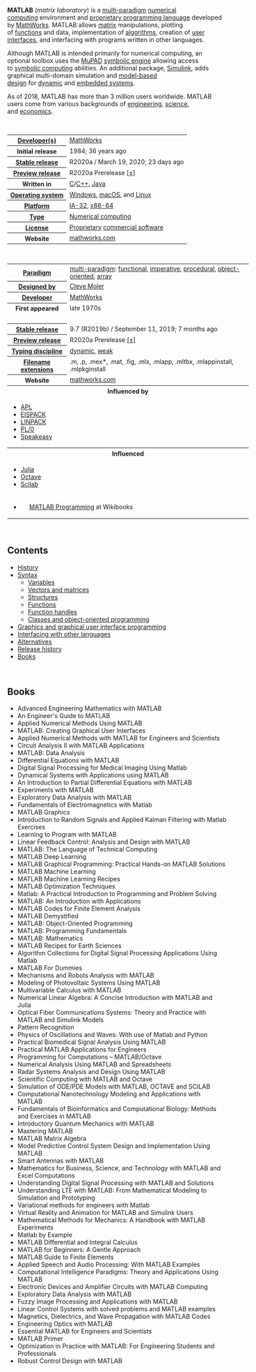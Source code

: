 <p><strong>MATLAB</strong>&nbsp;(<em>matrix laboratory</em>) is a&nbsp;<a class="mw-redirect" title="Multi-paradigm programming language" href="https://en.wikipedia.org/wiki/Multi-paradigm_programming_language">multi-paradigm</a>&nbsp;<a title="Numerical analysis" href="https://en.wikipedia.org/wiki/Numerical_analysis">numerical computing</a>&nbsp;environment and&nbsp;<a class="mw-redirect" title="" href="https://en.wikipedia.org/wiki/Proprietary_programming_language">proprietary programming language</a>&nbsp;developed by&nbsp;<a title="MathWorks" href="https://en.wikipedia.org/wiki/MathWorks">MathWorks</a>. MATLAB allows&nbsp;<a title="Matrix (mathematics)" href="https://en.wikipedia.org/wiki/Matrix_(mathematics)">matrix</a>&nbsp;manipulations, plotting of&nbsp;<a title="Function (mathematics)" href="https://en.wikipedia.org/wiki/Function_(mathematics)">functions</a>&nbsp;and data, implementation of&nbsp;<a title="Algorithm" href="https://en.wikipedia.org/wiki/Algorithm">algorithms</a>, creation of&nbsp;<a title="User interface" href="https://en.wikipedia.org/wiki/User_interface">user interfaces</a>, and interfacing with programs written in other languages.</p>
<p>Although MATLAB is intended primarily for numerical computing, an optional toolbox uses the&nbsp;<a title="MuPAD" href="https://en.wikipedia.org/wiki/MuPAD">MuPAD</a>&nbsp;<a title="Computer algebra system" href="https://en.wikipedia.org/wiki/Computer_algebra_system">symbolic engine</a>&nbsp;allowing access to&nbsp;<a class="mw-redirect" title="Symbolic computing" href="https://en.wikipedia.org/wiki/Symbolic_computing">symbolic computing</a>&nbsp;abilities. An additional package,&nbsp;<a title="Simulink" href="https://en.wikipedia.org/wiki/Simulink">Simulink</a>, adds graphical multi-domain simulation and&nbsp;<a title="Model-based design" href="https://en.wikipedia.org/wiki/Model-based_design">model-based design</a>&nbsp;for&nbsp;<a title="Dynamical system" href="https://en.wikipedia.org/wiki/Dynamical_system">dynamic</a>&nbsp;and&nbsp;<a title="Embedded system" href="https://en.wikipedia.org/wiki/Embedded_system">embedded systems</a>.</p>
<p>As of 2018, MATLAB has more than 3 million users worldwide.&nbsp;MATLAB users come from various backgrounds of&nbsp;<a title="Engineering" href="https://en.wikipedia.org/wiki/Engineering">engineering</a>,&nbsp;<a title="Science" href="https://en.wikipedia.org/wiki/Science">science</a>, and&nbsp;<a title="Economics" href="https://en.wikipedia.org/wiki/Economics">economics</a>.</p>
</br>



<table class="infobox vevent">
<tbody>
<tr>
<th scope="row"><a class="mw-redirect" title="" href="https://en.wikipedia.org/wiki/Software_developer">Developer(s)</a></th>
<td><a title="MathWorks" href="https://en.wikipedia.org/wiki/MathWorks">MathWorks</a></td>
</tr>
<tr>
<th scope="row">Initial release</th>
<td>1984<span class="noprint">; 36&nbsp;years ago</span></td>
</tr>
<tr>
<th scope="row"><a title="Software release life cycle" href="https://en.wikipedia.org/wiki/Software_release_life_cycle">Stable release</a></th>
<td>
<div>R2020a / March&nbsp;19, 2020<span class="noprint">; 23 days ago</span></div>
</td>
</tr>
<tr>
<th scope="row"><a title="Software release life cycle" href="https://en.wikipedia.org/wiki/Software_release_life_cycle">Preview release</a></th>
<td>R2020a Prerelease&nbsp;<span class="plainlinks"><a class="external text" href="https://en.wikipedia.org/w/index.php?title=Template:Latest_preview_software_release/MATLAB&amp;action=edit">[&plusmn;]</a></span></td>
</tr>
<tr>
<th scope="row">Written in</th>
<td><a title="C (programming language)" href="https://en.wikipedia.org/wiki/C_(programming_language)">C</a>/<a title="C++" href="https://en.wikipedia.org/wiki/C%2B%2B">C++</a>,&nbsp;<a title="Java (programming language)" href="https://en.wikipedia.org/wiki/Java_(programming_language)">Java</a></td>
</tr>
<tr>
<th scope="row"><a title="Operating system" href="https://en.wikipedia.org/wiki/Operating_system">Operating system</a></th>
<td><a title="Microsoft Windows" href="https://en.wikipedia.org/wiki/Microsoft_Windows">Windows</a>,&nbsp;<a title="MacOS" href="https://en.wikipedia.org/wiki/MacOS">macOS</a>, and&nbsp;<a title="Linux" href="https://en.wikipedia.org/wiki/Linux">Linux</a></td>
</tr>
<tr>
<th scope="row"><a title="Computing platform" href="https://en.wikipedia.org/wiki/Computing_platform">Platform</a></th>
<td><a title="IA-32" href="https://en.wikipedia.org/wiki/IA-32">IA-32</a>,&nbsp;<a title="X86-64" href="https://en.wikipedia.org/wiki/X86-64">x86-64</a></td>
</tr>
<tr>
<th scope="row"><a title="Software categories" href="https://en.wikipedia.org/wiki/Software_categories#Categorization_approaches">Type</a></th>
<td><a class="mw-redirect" title="List of numerical analysis software" href="https://en.wikipedia.org/wiki/List_of_numerical_analysis_software">Numerical computing</a></td>
</tr>
<tr>
<th scope="row"><a title="Software license" href="https://en.wikipedia.org/wiki/Software_license">License</a></th>
<td><a title="Proprietary software" href="https://en.wikipedia.org/wiki/Proprietary_software">Proprietary</a>&nbsp;<a title="Commercial software" href="https://en.wikipedia.org/wiki/Commercial_software">commercial software</a></td>
</tr>
<tr>
<th scope="row">Website</th>
<td><span class="url"><a class="external text" href="https://www.mathworks.com/products/matlab.html" rel="nofollow">mathworks.com</a></span></td>
</tr>
</tbody>
</table>
<p>&nbsp;</p>
<table class="infobox vevent" style="width: 555px;">
<tbody>
<tr>
<th style="width: 127px;" scope="row"><a title="" href="https://en.wikipedia.org/wiki/Programming_paradigm">Paradigm</a></th>
<td style="width: 414px;"><a class="mw-redirect" title="Multi-paradigm programming language" href="https://en.wikipedia.org/wiki/Multi-paradigm_programming_language">multi-paradigm</a>:&nbsp;<a title="Functional programming" href="https://en.wikipedia.org/wiki/Functional_programming">functional</a>,&nbsp;<a title="Imperative programming" href="https://en.wikipedia.org/wiki/Imperative_programming">imperative</a>,&nbsp;<a title="Procedural programming" href="https://en.wikipedia.org/wiki/Procedural_programming">procedural</a>,&nbsp;<a title="Object-oriented programming" href="https://en.wikipedia.org/wiki/Object-oriented_programming">object-oriented</a>,&nbsp;<a title="Array programming" href="https://en.wikipedia.org/wiki/Array_programming">array</a></td>
</tr>
<tr>
<th style="width: 127px;" scope="row"><a title="Software design" href="https://en.wikipedia.org/wiki/Software_design">Designed&nbsp;by</a></th>
<td style="width: 414px;"><a title="Cleve Moler" href="https://en.wikipedia.org/wiki/Cleve_Moler">Cleve Moler</a></td>
</tr>
<tr>
<th style="width: 127px;" scope="row"><a class="mw-redirect" title="Software developer" href="https://en.wikipedia.org/wiki/Software_developer">Developer</a></th>
<td class="organiser" style="width: 414px;"><a title="MathWorks" href="https://en.wikipedia.org/wiki/MathWorks">MathWorks</a></td>
</tr>
<tr>
<th style="width: 127px;" scope="row">First&nbsp;appeared</th>
<td style="width: 414px;">late 1970s</td>
</tr>
<tr>
<td style="width: 541px;" colspan="2">&nbsp;</td>
</tr>
<tr>
<th style="width: 127px;" scope="row"><a title="Software release life cycle" href="https://en.wikipedia.org/wiki/Software_release_life_cycle">Stable release</a></th>
<td style="width: 414px;">
<div>9.7 (R2019b) / September&nbsp;11, 2019<span class="noprint">; 7 months ago</span></div>
</td>
</tr>
<tr>
<th style="width: 127px;" scope="row"><a title="Software release life cycle" href="https://en.wikipedia.org/wiki/Software_release_life_cycle">Preview release</a></th>
<td style="width: 414px;">R2020a Prerelease&nbsp;<span class="plainlinks"><a class="external text" href="https://en.wikipedia.org/w/index.php?title=Template:Latest_preview_software_release/MATLAB&amp;action=edit">[&plusmn;]</a></span></td>
</tr>
<tr>
<th style="width: 127px;" scope="row"><a title="Type system" href="https://en.wikipedia.org/wiki/Type_system">Typing discipline</a></th>
<td style="width: 414px;"><a class="mw-redirect" title="Dynamic typing" href="https://en.wikipedia.org/wiki/Dynamic_typing">dynamic</a>,&nbsp;<a class="mw-redirect" title="Weak typing" href="https://en.wikipedia.org/wiki/Weak_typing">weak</a></td>
</tr>
<tr>
<th style="width: 127px;" scope="row"><a title="Filename extension" href="https://en.wikipedia.org/wiki/Filename_extension">Filename extensions</a></th>
<td style="width: 414px;">.m, .p, .mex*, .mat, .fig, .mlx, .mlapp, .mltbx, .mlappinstall, .mlpkginstall</td>
</tr>
<tr>
<th style="width: 127px;" scope="row">Website</th>
<td style="width: 414px;"><span class="url"><a class="external text" href="https://www.mathworks.com/products/matlab.html" rel="nofollow">mathworks.com</a></span></td>
</tr>
<tr>
<th style="width: 541px;" colspan="2">Influenced by</th>
</tr>
<tr>
<td style="width: 541px;" colspan="2">
<div class="hlist">
<ul>
<li><a title="APL (programming language)" href="https://en.wikipedia.org/wiki/APL_(programming_language)">APL</a></li>
<li><a title="EISPACK" href="https://en.wikipedia.org/wiki/EISPACK">EISPACK</a></li>
<li><a title="LINPACK" href="https://en.wikipedia.org/wiki/LINPACK">LINPACK</a></li>
<li><a title="PL/0" href="https://en.wikipedia.org/wiki/PL/0">PL/0</a></li>
<li><a title="Speakeasy (computational environment)" href="https://en.wikipedia.org/wiki/Speakeasy_(computational_environment)">Speakeasy</a></li>
</ul>
</div>
</td>
</tr>
<tr>
<th style="width: 541px;" colspan="2">Influenced</th>
</tr>
<tr>
<td style="width: 541px;" colspan="2">
<div class="hlist">
<ul>
<li><a title="Julia (programming language)" href="https://en.wikipedia.org/wiki/Julia_(programming_language)">Julia</a></li>
<li><a title="GNU Octave" href="https://en.wikipedia.org/wiki/GNU_Octave">Octave</a></li>
<li><a title="Scilab" href="https://en.wikipedia.org/wiki/Scilab">Scilab</a></li>
</ul>
</div>
</td>
</tr>
<tr>
<td class="hlist" style="width: 541px;" colspan="2">
<ul>
<li><a class="image" href="logo.png"><img class="noviewer" src="logo.png" srcset="logo.png" alt="" width="16" height="16" data-file-width="400" data-file-height="400" /></a>&nbsp;<a class="extiw" title="wikibooks:MATLAB Programming" href="https://en.wikibooks.org/wiki/MATLAB_Programming">MATLAB Programming</a>&nbsp;at Wikibooks</li>
</ul>
</td>
</tr>
</tbody>
</table>




</br>

<div class="toctitle" dir="ltr" lang="en">
<h2 id="mw-toc-heading">Contents</h2>
<label class="toctogglelabel" for="toctogglecheckbox"></label></div>
<ul>
<li class="toclevel-1 tocsection-1"><a href="#History"><span class="toctext">History</span></a></li>
<li class="toclevel-1 tocsection-2"><a href="#Syntax"><span class="toctext">Syntax</span></a>
<ul>
<li class="toclevel-2 tocsection-3"><a href="#Variables"><span class="toctext">Variables</span></a></li>
<li class="toclevel-2 tocsection-4"><a href="#Vectors_and_matrices"><span class="toctext">Vectors and matrices</span></a></li>
<li class="toclevel-2 tocsection-5"><a href="#Structures"><span class="toctext">Structures</span></a></li>
<li class="toclevel-2 tocsection-6"><a href="#Functions"><span class="toctext">Functions</span></a></li>
<li class="toclevel-2 tocsection-7"><a href="#Function_handles"><span class="toctext">Function handles</span></a></li>
<li class="toclevel-2 tocsection-8"><a href="#Classes_and_object-oriented_programming"><span class="toctext">Classes and object-oriented programming</span></a></li>
</ul>
</li>
<li class="toclevel-1 tocsection-9"><a href="#Graphics_and_graphical_user_interface_programming"><span class="toctext">Graphics and graphical user interface programming</span></a></li>
<li class="toclevel-1 tocsection-10"><a href="#Interfacing_with_other_languages"><span class="toctext">Interfacing with other languages</span></a></li>
<li class="toclevel-1 tocsection-11"><a href="#Alternatives"><span class="toctext">Alternatives</span></a></li>
<li class="toclevel-1 tocsection-12"><a href="#Release_history"><span class="toctext">Release history</span></a></li>
<li class="toclevel-1 tocsection-13"><a href="#Books"><span class="toctext">Books</span></a></li>
</ul>

</br>





<h2 id= "Books">Books </h2>




<ul>
                <li><a target="_blank" href="https://github.com/manjunath5496/MATLAB-Books/blob/master/mta(1).pdf" style="text-decoration:none;">Advanced Engineering Mathematics with MATLAB  </a></li>
                <li><a target="_blank" href="https://github.com/manjunath5496/MATLAB-Books/blob/master/mta(2).pdf" style="text-decoration:none;">An Engineer's Guide to MATLAB</a></li>
                <li><a target="_blank" href="https://github.com/manjunath5496/MATLAB-Books/blob/master/mta(3).pdf" style="text-decoration:none;">Applied Numerical Methods Using MATLAB</a></li>
                <li><a target="_blank" href="https://github.com/manjunath5496/MATLAB-Books/blob/master/mta(4).pdf" style="text-decoration:none;">MATLAB: Creating Graphical User Interfaces</a></li>
                <li><a target="_blank" href="https://github.com/manjunath5496/MATLAB-Books/blob/master/mta(5).pdf" style="text-decoration:none;">Applied Numerical Methods with MATLAB for Engineers and Scientists</a></li>
                <li><a target="_blank" href="https://github.com/manjunath5496/MATLAB-Books/blob/master/mta(6).pdf" style="text-decoration:none;">Circuit Analysis II with MATLAB Applications</a></li>
                <li><a target="_blank" href="https://github.com/manjunath5496/MATLAB-Books/blob/master/mta(7).pdf" style="text-decoration:none;">MATLAB: Data Analysis</a></li>
                <li><a target="_blank" href="https://github.com/manjunath5496/MATLAB-Books/blob/master/mta(8).pdf" style="text-decoration:none;">Differential Equations with MATLAB</a></li>
                <li><a target="_blank" href="https://github.com/manjunath5496/MATLAB-Books/blob/master/mta(9).pdf" style="text-decoration:none;">Digital Signal Processing for Medical Imaging Using Matlab</a></li>
                <li><a target="_blank" href="https://github.com/manjunath5496/MATLAB-Books/blob/master/mta(10).rar" style="text-decoration:none;">Dynamical Systems with Applications using MATLAB</a></li>
	  <li><a target="_blank" href="https://github.com/manjunath5496/MATLAB-Books/blob/master/mta(11).pdf" style="text-decoration:none;"> An Introduction to Partial Differential Equations with MATLAB </a></li>
                <li><a target="_blank" href="https://github.com/manjunath5496/MATLAB-Books/blob/master/mta(12).pdf" style="text-decoration:none;">Experiments with MATLAB</a></li>
                <li><a target="_blank" href="https://github.com/manjunath5496/MATLAB-Books/blob/master/mta(13).pdf" style="text-decoration:none;">Exploratory Data Analysis with MATLAB</a></li>
                <li><a target="_blank" href="https://github.com/manjunath5496/MATLAB-Books/blob/master/mta(14).pdf" style="text-decoration:none;">Fundamentals of Electromagnetics with Matlab</a></li>
                <li><a target="_blank" href="https://github.com/manjunath5496/MATLAB-Books/blob/master/mta(15).pdf" style="text-decoration:none;">MATLAB Graphics</a></li>
                <li><a target="_blank" href="https://github.com/manjunath5496/MATLAB-Books/blob/master/mta(16).pdf" style="text-decoration:none;">Introduction to Random Signals and Applied Kalman Filtering with Matlab Exercises</a></li>
                <li><a target="_blank" href="https://github.com/manjunath5496/MATLAB-Books/blob/master/mta(17).pdf" style="text-decoration:none;">Learning to Program with MATLAB</a></li>
                <li><a target="_blank" href="https://github.com/manjunath5496/MATLAB-Books/blob/master/mta(18).pdf" style="text-decoration:none;">Linear Feedback Control: Analysis and Design with MATLAB</a></li>
                <li><a target="_blank" href="https://github.com/manjunath5496/MATLAB-Books/blob/master/mta(19).pdf" style="text-decoration:none;">MATLAB: The Language of Technical Computing</a></li>
                <li><a target="_blank" href="https://github.com/manjunath5496/MATLAB-Books/blob/master/mta(20).pdf" style="text-decoration:none;">MATLAB Deep Learning</a></li>	
	
 <li><a target="_blank" href="https://github.com/manjunath5496/MATLAB-Books/blob/master/mta(21).pdf" style="text-decoration:none;">MATLAB Graphical Programming: Practical Hands-on MATLAB Solutions</a></li>
	
<li><a target="_blank" href="https://github.com/manjunath5496/MATLAB-Books/blob/master/mta(22).pdf" style="text-decoration:none;">MATLAB Machine Learning</a></li>
  <li><a target="_blank" href="https://github.com/manjunath5496/MATLAB-Books/blob/master/mta(23).pdf" style="text-decoration:none;">MATLAB Machine Learning Recipes</a></li>
 <li><a target="_blank" href="https://github.com/manjunath5496/MATLAB-Books/blob/master/mta(24).pdf" style="text-decoration:none;">MATLAB Optimization Techniques</a></li>	
	
 <li><a target="_blank" href="https://github.com/manjunath5496/MATLAB-Books/blob/master/mta(25).pdf" style="text-decoration:none;">Matlab: A Practical Introduction to Programming and Problem Solving</a></li>
	
	
 <li><a target="_blank" href="https://github.com/manjunath5496/MATLAB-Books/blob/master/mta(26).pdf" style="text-decoration:none;">MATLAB: An Introduction with Applications </a></li>
	
<li><a target="_blank" href="https://github.com/manjunath5496/MATLAB-Books/blob/master/mta(27).pdf" style="text-decoration:none;">MATLAB Codes for Finite Element Analysis</a></li>
  <li><a target="_blank" href="https://github.com/manjunath5496/MATLAB-Books/blob/master/mta(28).pdf" style="text-decoration:none;">MATLAB Demystified</a></li>
 <li><a target="_blank" href="https://github.com/manjunath5496/MATLAB-Books/blob/master/mta(29).pdf" style="text-decoration:none;">MATLAB: Object-Oriented Programming</a></li>	
	
 <li><a target="_blank" href="https://github.com/manjunath5496/MATLAB-Books/blob/master/mta(30).pdf" style="text-decoration:none;">MATLAB: Programming Fundamentals</a></li>
	
 <li><a target="_blank" href="https://github.com/manjunath5496/MATLAB-Books/blob/master/mta(31).pdf" style="text-decoration:none;">MATLAB: Mathematics</a></li>
	
<li><a target="_blank" href="https://github.com/manjunath5496/MATLAB-Books/blob/master/mta(32).pdf" style="text-decoration:none;">MATLAB Recipes for Earth Sciences </a></li>
	
<li><a target="_blank" href="https://github.com/manjunath5496/MATLAB-Books/blob/master/mta(33).pdf" style="text-decoration:none;">Algorithm Collections for Digital Signal Processing Applications Using Matlab</a></li>
  <li><a target="_blank" href="https://github.com/manjunath5496/MATLAB-Books/blob/master/mta(34).pdf" style="text-decoration:none;">MATLAB For Dummies</a></li>
 <li><a target="_blank" href="https://github.com/manjunath5496/MATLAB-Books/blob/master/mta(35).pdf" style="text-decoration:none;">Mechanisms and Robots Analysis with MATLAB</a></li>	
	
 <li><a target="_blank" href="https://github.com/manjunath5496/MATLAB-Books/blob/master/mta(36).pdf" style="text-decoration:none;">Modeling of Photovoltaic Systems Using MATLAB</a></li>
	
 <li><a target="_blank" href="https://github.com/manjunath5496/MATLAB-Books/blob/master/mta(37).pdf" style="text-decoration:none;">Multivariable Calculus with MATLAB</a></li>
	
<li><a target="_blank" href="https://github.com/manjunath5496/MATLAB-Books/blob/master/mta(38).pdf" style="text-decoration:none;">Numerical Linear Algebra: A Concise Introduction with MATLAB and Julia </a></li>
	
<li><a target="_blank" href="https://github.com/manjunath5496/MATLAB-Books/blob/master/mta(39).pdf" style="text-decoration:none;">Optical Fiber Communications Systems: Theory and Practice with MATLAB and Simulink Models</a></li>
  <li><a target="_blank" href="https://github.com/manjunath5496/MATLAB-Books/blob/master/mta(40).pdf" style="text-decoration:none;">Pattern Recognition</a></li>
 <li><a target="_blank" href="https://github.com/manjunath5496/MATLAB-Books/blob/master/mta(41).pdf" style="text-decoration:none;">Physics of Oscillations and Waves: With use of Matlab and Python</a></li>	
	
 <li><a target="_blank" href="https://github.com/manjunath5496/MATLAB-Books/blob/master/mta(42).pdf" style="text-decoration:none;">Practical Biomedical Signal Analysis Using MATLAB</a></li>
	
 <li><a target="_blank" href="https://github.com/manjunath5496/MATLAB-Books/blob/master/mta(43).pdf" style="text-decoration:none;">Practical MATLAB Applications for Engineers</a></li>
	

  <li><a target="_blank" href="https://github.com/manjunath5496/MATLAB-Books/blob/master/mta(44).pdf" style="text-decoration:none;">Programming for Computations – MATLAB/Octave</a></li>
 <li><a target="_blank" href="https://github.com/manjunath5496/MATLAB-Books/blob/master/mta(45).pdf" style="text-decoration:none;">Numerical Analysis Using MATLAB and Spreadsheets</a></li>	
	
 <li><a target="_blank" href="https://github.com/manjunath5496/MATLAB-Books/blob/master/mta(46).pdf" style="text-decoration:none;">Radar Systems Analysis and Design Using MATLAB</a></li>
	
 <li><a target="_blank" href="https://github.com/manjunath5496/MATLAB-Books/blob/master/mta(47).pdf" style="text-decoration:none;">Scientific Computing with MATLAB and Octave</a></li>
	

  <li><a target="_blank" href="https://github.com/manjunath5496/MATLAB-Books/blob/master/mta(48).pdf" style="text-decoration:none;">Simulation of ODE/PDE Models with MATLAB, OCTAVE and SCILAB</a></li>
 <li><a target="_blank" href="https://github.com/manjunath5496/MATLAB-Books/blob/master/mta(49).pdf" style="text-decoration:none;">Computational Nanotechnology Modeling and Applications with MATLAB</a></li>	
	
 <li><a target="_blank" href="https://github.com/manjunath5496/MATLAB-Books/blob/master/mta(50).pdf" style="text-decoration:none;">Fundamentals of Bioinformatics and Computational Biology: Methods and Exercises in MATLAB</a></li>
	
 <li><a target="_blank" href="https://github.com/manjunath5496/MATLAB-Books/blob/master/mta(51).pdf" style="text-decoration:none;">Introductory Quantum Mechanics with MATLAB</a></li>
	
	
 <li><a target="_blank" href="https://github.com/manjunath5496/MATLAB-Books/blob/master/mta(52).pdf" style="text-decoration:none;">Mastering MATLAB</a></li>
	
 <li><a target="_blank" href="https://github.com/manjunath5496/MATLAB-Books/blob/master/mta(53).pdf" style="text-decoration:none;">MATLAB Matrix Algebra</a></li>

 <li><a target="_blank" href="https://github.com/manjunath5496/MATLAB-Books/blob/master/mta(54).pdf" style="text-decoration:none;">Model Predictive Control System Design and Implementation Using MATLAB</a></li>


	
 <li><a target="_blank" href="https://github.com/manjunath5496/MATLAB-Books/blob/master/mta(55).pdf" style="text-decoration:none;">Smart Antennas with MATLAB</a></li>
	
	
 <li><a target="_blank" href="https://github.com/manjunath5496/MATLAB-Books/blob/master/mta(56).pdf" style="text-decoration:none;">Mathematics for Business, Science, and Technology with MATLAB and Excel Computations</a></li>
	
 <li><a target="_blank" href="https://github.com/manjunath5496/MATLAB-Books/blob/master/mta(57).pdf" style="text-decoration:none;">Understanding Digital Signal Processing with MATLAB and Solutions</a></li>

 <li><a target="_blank" href="https://github.com/manjunath5496/MATLAB-Books/blob/master/mta(58).pdf" style="text-decoration:none;">Understanding LTE with MATLAB: From Mathematical Modeling to Simulation and Prototyping</a></li>


 <li><a target="_blank" href="https://github.com/manjunath5496/MATLAB-Books/blob/master/mta(59).pdf" style="text-decoration:none;">Variational methods for engineers with Matlab</a></li>
	
	
 <li><a target="_blank" href="https://github.com/manjunath5496/MATLAB-Books/blob/master/mta(60).pdf" style="text-decoration:none;">Virtual Reality and Animation for MATLAB and Simulink Users</a></li>
	
 <li><a target="_blank" href="https://github.com/manjunath5496/MATLAB-Books/blob/master/mta(61).pdf" style="text-decoration:none;">Mathematical Methods for Mechanics: A Handbook with MATLAB Experiments</a></li>

 <li><a target="_blank" href="https://github.com/manjunath5496/MATLAB-Books/blob/master/mta(62).pdf" style="text-decoration:none;">Matlab by Example</a></li>


 <li><a target="_blank" href="https://github.com/manjunath5496/MATLAB-Books/blob/master/mta(63).pdf" style="text-decoration:none;">MATLAB Differential and Integral Calculus</a></li>
	
	
 <li><a target="_blank" href="https://github.com/manjunath5496/MATLAB-Books/blob/master/mta(64).pdf" style="text-decoration:none;">MATLAB for Beginners: A Gentle Approach</a></li>
	
 <li><a target="_blank" href="https://github.com/manjunath5496/MATLAB-Books/blob/master/mta(65).pdf" style="text-decoration:none;">MATLAB Guide to Finite Elements</a></li>

 <li><a target="_blank" href="https://github.com/manjunath5496/MATLAB-Books/blob/master/mta(66).pdf" style="text-decoration:none;">Applied Speech and Audio Processing: With MATLAB Examples</a></li>


 <li><a target="_blank" href="https://github.com/manjunath5496/MATLAB-Books/blob/master/mta(67).pdf" style="text-decoration:none;">Computational Intelligence Paradigms: Theory and Applications Using MATLAB</a></li>
	
	
 <li><a target="_blank" href="https://github.com/manjunath5496/MATLAB-Books/blob/master/mta(68).pdf" style="text-decoration:none;">Electronic Devices and Amplifier Circuits with MATLAB Computing</a></li>
	
 <li><a target="_blank" href="https://github.com/manjunath5496/MATLAB-Books/blob/master/mta(69).pdf" style="text-decoration:none;">Exploratory Data Analysis with MATLAB</a></li>

 <li><a target="_blank" href="https://github.com/manjunath5496/MATLAB-Books/blob/master/mta(70).pdf" style="text-decoration:none;">Fuzzy Image Processing and Applications with MATLAB</a></li>

 <li><a target="_blank" href="https://github.com/manjunath5496/MATLAB-Books/blob/master/mta(71).pdf" style="text-decoration:none;">Linear Control Systems with solved problems and MATLAB examples</a></li>

 <li><a target="_blank" href="https://github.com/manjunath5496/MATLAB-Books/blob/master/mta(72).rar" style="text-decoration:none;">Magnetics, Dielectrics, and Wave Propagation with MATLAB Codes</a></li>


 <li><a target="_blank" href="https://github.com/manjunath5496/MATLAB-Books/blob/master/mta(73).pdf" style="text-decoration:none;">Engineering Optics with MATLAB</a></li>
	
 <li><a target="_blank" href="https://github.com/manjunath5496/MATLAB-Books/blob/master/mta(74).pdf" style="text-decoration:none;">Essential MATLAB for Engineers and Scientists</a></li>

 <li><a target="_blank" href="https://github.com/manjunath5496/MATLAB-Books/blob/master/mta(75).pdf" style="text-decoration:none;">MATLAB Primer</a></li>

 <li><a target="_blank" href="https://github.com/manjunath5496/MATLAB-Books/blob/master/mta(76).pdf" style="text-decoration:none;">Optimization in Practice with MATLAB: For Engineering Students and Professionals</a></li>

 <li><a target="_blank" href="https://github.com/manjunath5496/MATLAB-Books/blob/master/mta(77).pdf" style="text-decoration:none;">Robust Control Design with MATLAB</a></li>

	
	
</ul>
